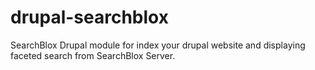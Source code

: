 drupal-searchblox
=================

SearchBlox Drupal module for index your drupal website and displaying faceted search from SearchBlox Server.
